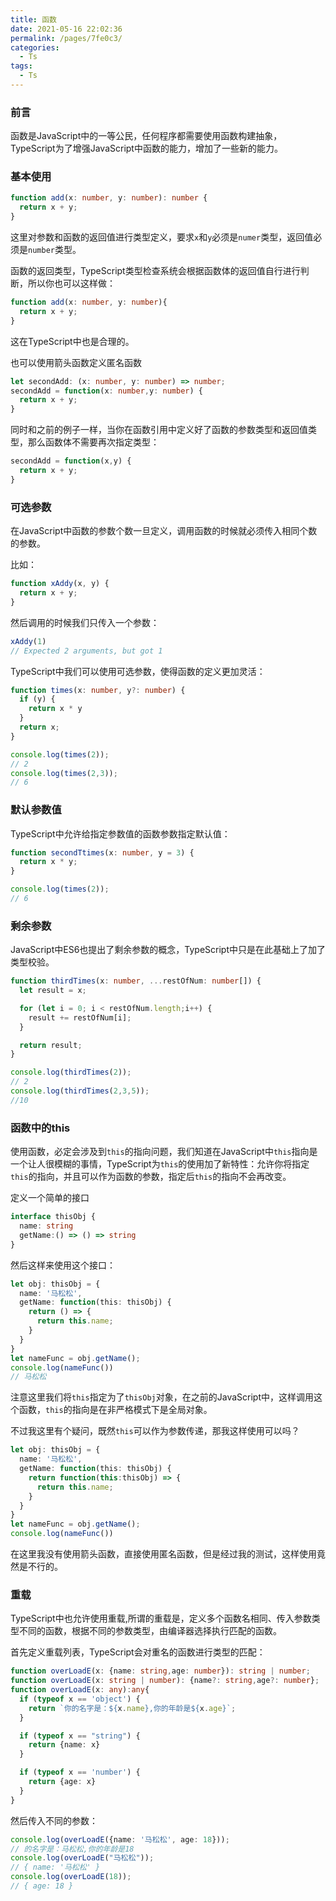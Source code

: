 ```yaml
---
title: 函数
date: 2021-05-16 22:02:36
permalink: /pages/7fe0c3/
categories:
  - Ts
tags:
  - Ts
---
```

### 前言

函数是JavaScript中的一等公民，任何程序都需要使用函数构建抽象，TypeScript为了增强JavaScript中函数的能力，增加了一些新的能力。

### 基本使用

```typescript
function add(x: number, y: number): number {
  return x + y;
}
```

这里对参数和函数的返回值进行类型定义，要求`x`和`y`必须是`numer`类型，返回值必须是`number`类型。

函数的返回类型，TypeScript类型检查系统会根据函数体的返回值自行进行判断，所以你也可以这样做：

```typescript
function add(x: number, y: number){
  return x + y;
}
```

这在TypeScript中也是合理的。

也可以使用箭头函数定义匿名函数

```typescript
let secondAdd: (x: number, y: number) => number;
secondAdd = function(x: number,y: number) {
  return x + y;
}
```

同时和之前的例子一样，当你在函数引用中定义好了函数的参数类型和返回值类型，那么函数体不需要再次指定类型：

```typescript
secondAdd = function(x,y) {
  return x + y;
}
```

### 可选参数

在JavaScript中函数的参数个数一旦定义，调用函数的时候就必须传入相同个数的参数。

比如：

```javascript
function xAddy(x, y) {
  return x + y;
}
```

然后调用的时候我们只传入一个参数：

```javascript
xAddy(1) 
// Expected 2 arguments, but got 1
```

TypeScript中我们可以使用可选参数，使得函数的定义更加灵活：

```typescript
function times(x: number, y?: number) {
  if (y) {
    return x * y
  }
  return x;
}

console.log(times(2));
// 2
console.log(times(2,3));
// 6
```

### 默认参数值

TypeScript中允许给指定参数值的函数参数指定默认值：

```typescript
function secondTtimes(x: number, y = 3) {
  return x * y;
}

console.log(times(2));
// 6
```

### 剩余参数

JavaScript中ES6也提出了剩余参数的概念，TypeScript中只是在此基础上了加了类型校验。

```typescript
function thirdTimes(x: number, ...restOfNum: number[]) {
  let result = x;

  for (let i = 0; i < restOfNum.length;i++) {
    result += restOfNum[i];
  }

  return result;
}

console.log(thirdTimes(2));
// 2
console.log(thirdTimes(2,3,5));
//10
```

### 函数中的this

使用函数，必定会涉及到`this`的指向问题，我们知道在JavaScript中`this`指向是一个让人很模糊的事情，TypeScript为`this`的使用加了新特性：允许你将指定`this`的指向，并且可以作为函数的参数，指定后`this`的指向不会再改变。

定义一个简单的接口

```typescript
interface thisObj {
  name: string
  getName:() => () => string
}
```

然后这样来使用这个接口：

```typescript
let obj: thisObj = {
  name: '马松松',
  getName: function(this: thisObj) {
    return () => {      
      return this.name;
    }
  }
}
let nameFunc = obj.getName();
console.log(nameFunc())
// 马松松
```

注意这里我们将`this`指定为了`thisObj`对象，在之前的JavaScript中，这样调用这个函数，`this`的指向是在非严格模式下是全局对象。

不过我这里有个疑问，既然`this`可以作为参数传递，那我这样使用可以吗？

```typescript
let obj: thisObj = {
  name: '马松松',
  getName: function(this: thisObj) {
    return function(this:thisObj) => {      
      return this.name;
    }
  }
}
let nameFunc = obj.getName();
console.log(nameFunc())
```

在这里我没有使用箭头函数，直接使用匿名函数，但是经过我的测试，这样使用竟然是不行的。

### 重载

TypeScript中也允许使用重载,所谓的重载是，定义多个函数名相同、传入参数类型不同的函数，根据不同的参数类型，由编译器选择执行匹配的函数。

首先定义重载列表，TypeScript会对重名的函数进行类型的匹配：

```typescript
function overLoadE(x: {name: string,age: number}): string | number;
function overLoadE(x: string | number): {name?: string,age?: number};
function overLoadE(x: any):any{
  if (typeof x == 'object') {
    return `你的名字是：${x.name},你的年龄是${x.age}`;
  }

  if (typeof x == "string") {
    return {name: x}
  }

  if (typeof x == 'number') {
    return {age: x}
  }
}
```

然后传入不同的参数：

```typescript
console.log(overLoadE({name: '马松松', age: 18}));
// 的名字是：马松松,你的年龄是18
console.log(overLoadE("马松松"));
// { name: '马松松' }
console.log(overLoadE(18));
// { age: 18 }
```
